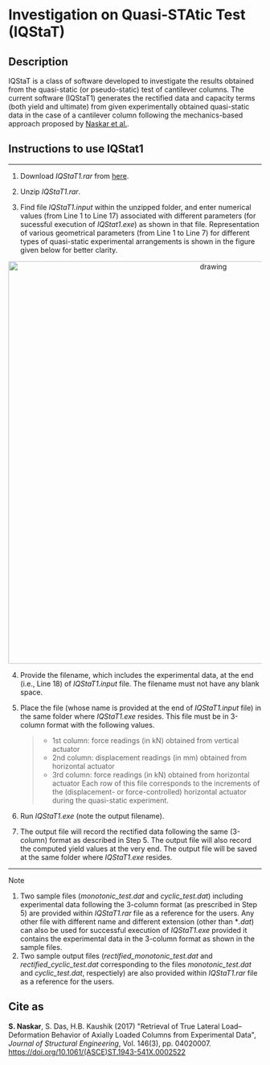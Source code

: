 # Investigation on Quasi-STAtic Test (IQStaT)

## Description
IQStaT is a class of software developed to investigate the results obtained from the quasi-static (or pseudo-static) test of cantilever columns. The current software (IQStaT1) generates the rectified data and capacity terms (both yield and ultimate) from given experimentally obtained quasi-static data in the case of a cantilever column following the mechanics-based approach proposed by <a href="https://doi.org/10.1061/(ASCE)ST.1943-541X.0002522">Naskar et al.</a>.

## Instructions to use IQStat1
---

1. Download *IQStaT1.rar* from <a href="https://github.com/SubhadipN/IQStat/blob/main/IQStaT1.rar">here</a>.

2. Unzip *IQStaT1.rar*.

3. Find file *IQStaT1.input* within the unzipped folder, and enter numerical values (from Line 1 to Line 17) associated with different parameters (for sucessful execution of *IQStat1.exe*) as shown in that file. Representation of various geometrical parameters (from Line 1 to Line 7) for different types of quasi-static experimental arrangements is shown in the figure given below for better clarity.
<p align="center">
    <img align="center" src="https://drive.google.com/uc?export=view&id=18AEgjvi-5OX_SYTfAg_KjDnQ6nDbGKxY" alt="drawing" width="800"/>
</p>

4. Provide the filename, which includes the experimental data, at the end (i.e., Line 18) of *IQStaT1.input* file. The filename must not have any blank space.

5. Place the file (whose name is provided at the end of *IQStaT1.input* file) in the same folder where *IQStaT1.exe* resides. This file must be in 3-column format with the following values.
	>* 1st column: force readings (in kN) obtained from vertical actuator
	>* 2nd column: displacement readings (in mm) obtained from horizontal actuator
	>* 3rd column: force readings (in kN) obtained from horizontal actuator
Each row of this file corresponds to the increments of the (displacement- or force-controlled) horizontal actuator during the quasi-static experiment.

6. Run *IQStaT1.exe* (note the output filename).

7. The output file will record the rectified data following the same (3-column) format as described in Step 5. The output file will also record the computed yield values at the very end. The output file will be saved at the same folder where *IQStaT1.exe* resides. 

---

> [!NOTE]
> 1. Two sample files (*monotonic_test.dat* and *cyclic_test.dat*) including experimental data following the 3-column format (as prescribed in Step 5) are provided within *IQStaT1.rar* file as a reference for the users. Any other file with different name and different extension (other than **.dat*) can also be used for successful execution of *IQStaT1.exe* provided it contains the experimental data in the 3-column format as shown in the sample files.
> 2. Two sample output files (*rectified_monotonic_test.dat* and *rectified_cyclic_test.dat* corresponding to the files *monotonic_test.dat* and *cyclic_test.dat*, respectiely) are also provided within *IQStaT1.rar* file as a reference for the users.

## Cite as
**S. Naskar**, S. Das, H.B. Kaushik (2017) "Retrieval of True Lateral Load–Deformation Behavior of Axially Loaded Columns from Experimental Data", *Journal of Structural Engineering*, Vol. 146(3), pp. 04020007. <a href="https://doi.org/10.1061/(ASCE)ST.1943-541X.0002522">https://doi.org/10.1061/(ASCE)ST.1943-541X.0002522</a>
